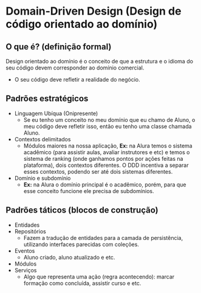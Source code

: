 # Domain-Driven Design (Design de código orientado ao domínio)

## O que é? (definição formal)

Design orientado ao domínio é o conceito de que a estrutura e o idioma do seu código devem corresponder ao domínio comercial.

- O seu código deve refletir a realidade do negócio.

## Padrões estratégicos

- Linguagem Ubíqua (Onipresente)
  - Se eu tenho um conceito no meu domínio que eu chamo de Aluno, o meu código deve refletir isso, então eu tenho uma classe chamada Aluno.
- Contextos delimitados
  - Módulos maiores na nossa aplicação, **Ex:** na Alura temos o sistema acadêmico (para assistir aulas, avaliar instrutores e etc) e temos o sistema de ranking (onde ganhamos pontos por ações feitas na plataforma), dois contextos diferentes. O DDD incentiva a separar esses contextos, podendo ser até dois sistemas diferentes.
- Domínio e subdomínio
  - **Ex:** na Alura o domínio principal é o acadêmico, porém, para que esse conceito funcione ele precisa de subdomínios.

## Padrões táticos (blocos de construção)

- Entidades
- Repositórios
  - Fazem a tradução de entidades para a camada de persistência, utilizando interfaces parecidas com coleções.
- Eventos
  - Aluno criado, aluno atualizado e etc.
- Módulos
- Serviços
  - Algo que representa uma ação (regra acontecendo): marcar formação como concluída, assistir curso e etc.
